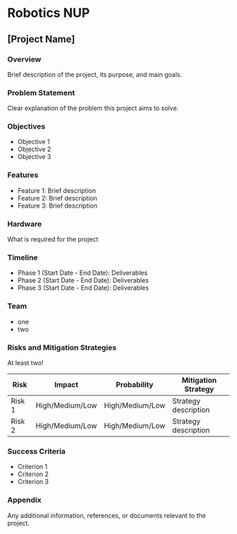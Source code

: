 # Robotics NUP
## [Project Name]

### Overview
Brief description of the project, its purpose, and main goals.

###  Problem Statement
Clear explanation of the problem this project aims to solve.

### Objectives
- Objective 1
- Objective 2
- Objective 3

### Features
- Feature 1: Brief description
- Feature 2: Brief description
- Feature 3: Brief description

### Hardware
What is required for the project

### Timeline
- Phase 1 (Start Date - End Date): Deliverables
- Phase 2 (Start Date - End Date): Deliverables
- Phase 3 (Start Date - End Date): Deliverables

### Team
- one
- two

### Risks and Mitigation Strategies

At least two!

| Risk   | Impact          | Probability     | Mitigation Strategy  |
| ------ | --------------- | --------------- | -------------------- |
| Risk 1 | High/Medium/Low | High/Medium/Low | Strategy description |
| Risk 2 | High/Medium/Low | High/Medium/Low | Strategy description |
### Success Criteria
- Criterion 1
- Criterion 2
- Criterion 3

### Appendix
Any additional information, references, or documents relevant to the project.


